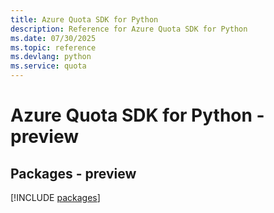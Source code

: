 ```yaml
---
title: Azure Quota SDK for Python
description: Reference for Azure Quota SDK for Python
ms.date: 07/30/2025
ms.topic: reference
ms.devlang: python
ms.service: quota
---
```

# Azure Quota SDK for Python - preview
## Packages - preview
[!INCLUDE [packages](quota-index.md)]